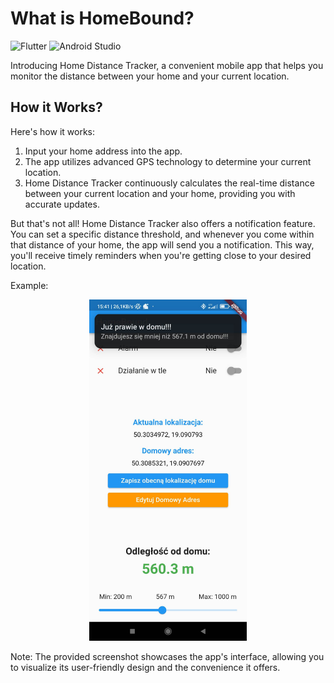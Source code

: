 # What is HomeBound?

![Flutter](https://img.shields.io/badge/Flutter-02569B?style=flat-square&logo=flutter&logoColor=white) 
![Android Studio](https://img.shields.io/badge/Android%20Studio-3DDC84?style=flat-square&logo=android-studio&logoColor=white)

Introducing Home Distance Tracker, a convenient mobile app that helps you monitor the distance between your home and your current location.

## How it Works?

Here's how it works:

<ol>
<li>Input your home address into the app.</li>
<li>The app utilizes advanced GPS technology to determine your current location.</li>
<li>Home Distance Tracker continuously calculates the real-time distance between your current location and your home, providing you with accurate updates.</li>
</ol>

But that's not all! Home Distance Tracker also offers a notification feature. You can set a specific distance threshold, and whenever you come within that distance of your home, the app will send you a notification. This way, you'll receive timely reminders when you're getting close to your desired location.

Example:

<div align="center">
<img src="https://github.com/ThunderStorm24/HomeBound/blob/master/HomeBoundPhoto.jpg" alt="Tekst alternatywny" width="50%" height="auto">
</div>

Note: The provided screenshot showcases the app's interface, allowing you to visualize its user-friendly design and the convenience it offers.

